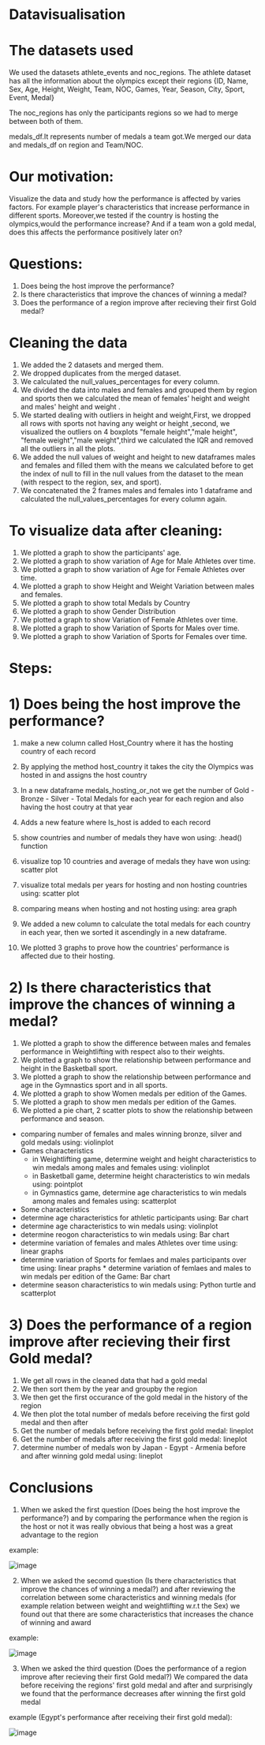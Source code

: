 # Datavisualisation
# The datasets used

We used the datasets athlete_events and noc_regions.
The athlete dataset has all the information about the olympics except their regions {ID, Name, Sex, Age, Height, Weight, Team, NOC, Games, Year, Season, City, Sport, Event, Medal}


The noc_regions has only the participants regions so we had to merge between both of them.

medals_df.It represents number of medals a team got.We merged our data and medals_df on region and Team/NOC.



# Our motivation:

Visualize the data and study how the performance is affected by varies factors. For example player's characteristics that increase performance in different sports.
Moreover,we tested if the country is hosting the olympics,would the performance increase? And if a team won a gold medal, does this affects the performance positively later on?

# Questions:


1) Does being the host improve the performance?
2) Is there characteristics that improve the chances of winning a medal?
3) Does the performance of a region improve after recieving their first Gold medal?


# Cleaning the data

1) We added the 2 datasets and merged them.
2) We dropped duplicates from the merged dataset.
3) We calculated the null_values_percentages for every column.
4) We divided the data into males and females and grouped them by region and sports then we calculated the mean of females' height and weight and males' height and weight .
5) We started dealing with outliers in height and weight,First, we dropped all rows with sports not having any weight or height ,second, we visualized the outliers on 4 boxplots "female height","male height",
"female weight","male weight",third we calculated the IQR and removed all the outliers in all the plots.
6) We added the null values of weight and height to new dataframes males and females and filled them with the means we calculated before to get the index of null to fill in the null values from the dataset to the mean (with respect to the region, sex, and sport). 
7) We concatenated the 2 frames males and females into 1 dataframe and calculated the null_values_percentages for every column again.


# To visualize data after cleaning:

1) We plotted a graph to show the participants' age.
2) We plotted a graph to show variation of Age for Male Athletes over time.
3) We plotted a graph to show variation of Age for Female Athletes over time.
4) We plotted a graph to show Height and Weight Variation between males and females.
5) We plotted a graph to show total Medals by Country
6) We plotted a graph to show Gender Distribution
7) We plotted a graph to show Variation of Female Athletes over time.
8) We plotted a graph to show Variation of Sports for Males over time.
9) We plotted a graph to show Variation of Sports for Females over time.


# Steps:

# 1) Does being the host improve the performance?

1) make a new column called Host_Country where it has the hosting country of each record

2) By applying the method host_country it takes the city the Olympics was hosted in and assigns the host country

3) In a new dataframe medals_hosting_or_not we get the number of Gold - Bronze - Silver - Total Medals for each year for each region and also having the host coutry at that year

4) Adds a new feature where Is_host is added to each record

5) show countries and number of medals they have won using: .head() function

6) visualize top 10 countries and average of medals they have won using: scatter plot

7) visualize total medals per years for hosting and non hosting countries using: scatter plot

8) comparing means when hosting and not hosting using: area graph

9) We added a new column to calculate the total medals for each country in each year, then we sorted it ascendingly in a new dataframe.

10) We plotted 3 graphs to prove how the countries' performance is affected due to their hosting.


# 2) Is there characteristics that improve the chances of winning a medal?

1) We plotted a graph to show the difference between males and females performance in Weightlifting with respect also to their weights.
2) We plotted a graph to show the relationship between performance and height in the Basketball sport.
3) We plotted a graph to show the relationship between performance and age in the Gymnastics sport and in all sports.
4) We plotted a graph to show Women medals per edition of the Games.
5) We plotted a graph to show men medals per edition of the Games.
6) We plotted a pie chart, 2 scatter plots to show the relationship between performance and season.

*   comparing number of females and males winning bronze, silver and gold medals using: 
violinplot
*   Games characteristics
    *   in Weightlifting game, determine weight and height characteristics to win medals among males and females using:
        violinplot
    *   in Basketball game, determine height characteristics to win medals using:
        pointplot
    *   in Gymnastics game, determine age characteristics to win medals among males and females using:
         scatterplot
*   Some characteristics
  *   determine age characteristics for athletic participants using:
        Bar chart
  *   determine age characteristics to win medals using:
        violinplot
  *   determine reogon characteristics to win medals using:
       Bar chart
  *   determine variation of females and males Athletes over time using: linear graphs
  *   determine variation of Sports for femlaes and males participants over time using: linear praphs
    *   determine variation of femlaes and males to win medals per edition of the Game: Bar chart
  *   determine season characteristics to win medals using:  Python turtle and scatterplot





# 3) Does the performance of a region improve after recieving their first Gold medal?

1) We get all rows in the cleaned data that had a gold medal
2) We then sort them by the year and groupby the region
3) We then get the first occurance of the gold medal in the history of the region
4) We then plot the total number of medals before receiving the first gold medal and then after 
5) Get the number of medals before receiving the first gold medal: lineplot
6) Get the number of medals after receiving the first gold medal: lineplot
7) determine number of medals won by Japan - Egypt - Armenia before and after winning gold medal using: lineplot



# Conclusions 
1) When we asked the first question (Does being the host improve the performance?) and by comparing the performance when the region is the host or not it was really obvious that being a host was a great advantage to the region

example:


![image](https://user-images.githubusercontent.com/85845088/147889670-9328b9a0-6574-41f4-9816-385810bc2f29.png)


2) When we asked the secomd question (Is there characteristics that improve the chances of winning a medal?) and after reviewing the correlation between some characteristics and winning medals (for example relation between weight and weightlifting w.r.t the Sex) we found out that there are some characteristics that increases the chance of winning and award

example:


![image](https://user-images.githubusercontent.com/85845088/147889549-23dbc48c-b859-46e3-8ec4-85cab4e2fc61.png)




3) When  we asked the third question (Does the performance of a region improve after recieving their first Gold medal?) We compared the data before receiving the regions' first gold medal and after and surprisingly we found that the performance decreases after winning the first gold medal 

example (Egypt's performance after receiving their first gold medal):


![image](https://user-images.githubusercontent.com/82681541/145730466-2ec49b71-25cb-412d-b82c-f7f2fb938cbe.png)
